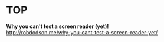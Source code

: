 # TOP

**Why you can't test a screen reader (yet)!**  
http://robdodson.me/why-you-cant-test-a-screen-reader-yet/
